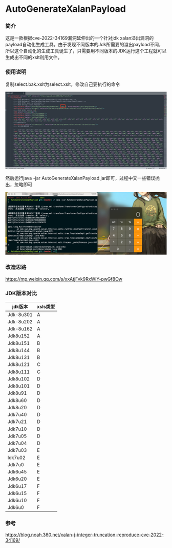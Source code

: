 # AutoGenerateXalanPayload

### 简介

这是一款根据cve-2022-34169漏洞延伸出的一个针对jdk xalan溢出漏洞的payload自动化生成工具。由于发现不同版本的Jdk所需要的溢出payload不同，所以这个自动化的生成工具诞生了，只需要用不同版本的JDK运行这个工程就可以生成出不同的xslt利用文件。

### 使用说明

复制select.bak.xslt为select.xslt，修改自己要执行的命令

![image-20230117143738105](images/image-20230117143738105.png)

然后运行java -jar AutoGenerateXalanPayload.jar即可，过程中又一些错误抛出，忽略即可

![image-20230117144434703](images/image-20230117144434703.png)

### 改造思路

https://mp.weixin.qq.com/s/xxAtjFvk9RxWiY-pwGf8Ow

### JDK版本对比

| jdk版本   | xsls类型 |
| --------- | -------- |
| Jdk-8u301 | A        |
| Jdk-8u202 | A        |
| Jdk-8u162 | A        |
| Jdk8u152  | A        |
| Jdk8u151  | B        |
| Jdk8u144  | B        |
| Jdk8u131  | B        |
| Jdk8u121  | C        |
| Jdk8u111  | C        |
| Jdk8u102  | D        |
| Jdk8u101  | D        |
| Jdk8u91   | D        |
| Jdk8u60   | D        |
| Jdk8u20   | D        |
| Jdk7u40   | D        |
| Jdk7u21   | D        |
| Jdk7u10   | D        |
| Jdk7u05   | D        |
| Jdk7u04   | D        |
| Jdk7u03   | E        |
| Idk7u02   | E        |
| Jdk7u0    | E        |
| Jdk6u45   | E        |
| Jdk6u20   | E        |
| Jdk6u17   | F        |
| Jdk6u15   | F        |
| Jdk6u10   | F        |
| Jdk6u0    | F        |

### 参考

https://blog.noah.360.net/xalan-j-integer-truncation-reproduce-cve-2022-34169/
